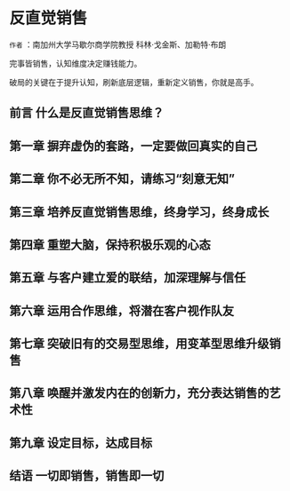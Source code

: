 # 反直觉销售

`作者` ：南加州大学马歇尔商学院教授 科林·戈金斯、加勒特·布朗

完事皆销售，认知维度决定赚钱能力。

破局的关键在于提升认知，刷新底层逻辑，重新定义销售，你就是高手。

## 前言 什么是反直觉销售思维？

## 第一章 摒弃虚伪的套路，一定要做回真实的自己

## 第二章 你不必无所不知，请练习“刻意无知”

## 第三章 培养反直觉销售思维，终身学习，终身成长

## 第四章 重塑大脑，保持积极乐观的心态

## 第五章 与客户建立爱的联结，加深理解与信任

## 第六章 运用合作思维，将潜在客户视作队友

## 第七章 突破旧有的交易型思维，用变革型思维升级销售

## 第八章 唤醒并激发内在的创新力，充分表达销售的艺术性

## 第九章 设定目标，达成目标

## 结语 一切即销售，销售即一切